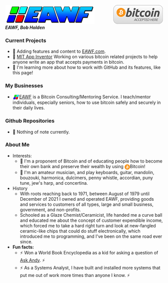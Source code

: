 [![bg][banner]][website] <img src="https://raw.githubusercontent.com/EAWF/EAWF/master/images/BitcoinHere.png" valign=middle align=right /><br/>***EAWF, Bob Holden***
### Current Projects
* :construction: Adding features and content to [EAWF.com][website].
* :construction: [MIT App Inventor][AI2] Working on various bitcoin related projects to help anyone write an app that accepts payments in bitcoin.
* :seedling: I'm learning more about how to work with GitHub and its features, like this page!
### My Businesses
* <img src="https://github.com/EAWF/EAWF/blob/master/images/logo.png" valign=middle height=17>[EAWF][website] is a Bitcoin Consulting/Mentoring Service. I teach/mentor individuals, especially seniors, how to use bitcoin safely and securely in their daily lives.
### Github Repositories
* :construction: Nothing of note currently.
### About Me
* Interests:
  - :bank: I'm a proponent of Bitcoin and of educating people how to become their own bank and preserve their wealth by using <img src="https://github.com/EAWF/EAWF/blob/master/images/btc.svg" valign=middle height=17>Bitcoin!
  - :musical_note: I'm an amateur musician, and play keyboards, guitar, mandolin, bouzouki, harmonica, dulcimers, penny whistle, accordian, puny tune, jew's harp, and concertina.
* History
  - With roots reaching back to 1971, between August of 1979 until December of 2021 I owned and operated EAWF, providing goods and services to customers of all types, large and small business, government, and non-profits.
  - Schooled as a Glaze Chemist/Ceramicist, life handed me a curve ball and educated me about the concept of customer expendible income, which forced me to take a hard right turn and look at new-fangled ceramic-like chips that could do stuff electronically, which introduced me to programming, and I've been on the same road ever since.
 * **Fun facts:** 
   - :zap: Won a World Book Encyclopedia as a kid for asking a question of [Ask Andy]. :zap:
   - :zap: As a Systems Analyst, I have built and installed more systems that put me out of work more times than anyone I know. :zap:

[banner]: https://github.com/EAWF/EAWF/blob/master/images/EAWF.png
[website]: http://eawf.com
[AI2]: https://appinventor.mit.edu
[Ask Andy]: http://www.youaskandy.com/questions-answers/article-series-1960/15510-how-many-red-blood-corpuscles-do-we-have
